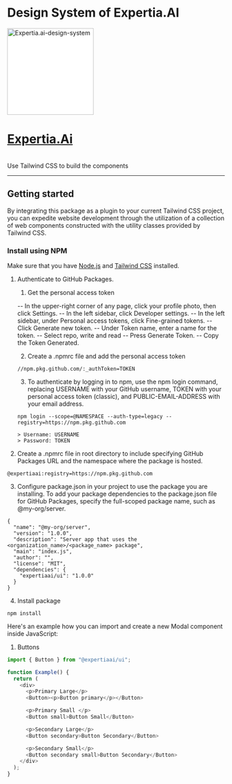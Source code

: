 # Design System of Expertia.AI

<p>
    <a href="https://www.expertia.ai/"  >
      <img alt="Expertia.ai-design-system" style="background-color:white;" width="200" src="https://avatars.githubusercontent.com/u/77336561?s=200&v=4">
    <h1>Expertia.Ai</h1></a><br>
    Use Tailwind CSS to build the components
</p>

---

## Getting started

By integrating this package as a plugin to your current Tailwind CSS project, you can expedite website development through the utilization of a collection of web components constructed with the utility classes provided by Tailwind CSS.

### Install using NPM

Make sure that you have <a href="https://nodejs.org/en/" rel="nofollow" >Node.js</a> and <a href="https://tailwindcss.com/" rel="nofollow" >Tailwind CSS</a> installed.

<!-- 1. Install all dependencies using NPM by running the following command:

```bash
npm install -S "git+https://expertiaai/ui.git" 
```

--- -->

1. Authenticate to GitHub Packages.

    1. Get the personal access token 
    
    -- In the upper-right corner of any page, click your profile photo, then click Settings.
    -- In the left sidebar, click  Developer settings.
    -- In the left sidebar, under  Personal access tokens, click Fine-grained tokens.
    -- Click Generate new token.
    -- Under Token name, enter a name for the token.
    -- Select repo, write and read
    -- Press Generate Token.
    -- Copy the Token Generated.

    2. Create a .npmrc file and add the personal access token

    ```
    //npm.pkg.github.com/:_authToken=TOKEN
    ```

    3. To authenticate by logging in to npm, use the npm login command, replacing USERNAME with your GitHub username, TOKEN with your personal access token (classic), and PUBLIC-EMAIL-ADDRESS with your email address.

    ````
    npm login --scope=@NAMESPACE --auth-type=legacy --registry=https://npm.pkg.github.com

    > Username: USERNAME
    > Password: TOKEN

    ````


2. Create a .npmrc file in root directory to include specifying GitHub Packages URL and the namespace where the package is hosted.

````
@expertiaai:registry=https://npm.pkg.github.com
````

3. Configure package.json in your project to use the package you are installing. To add your package dependencies to the package.json file for GitHub Packages, specify the full-scoped package name, such as @my-org/server.

````
{
  "name": "@my-org/server",
  "version": "1.0.0",
  "description": "Server app that uses the <organization_name>/<package_name> package",
  "main": "index.js",
  "author": "",
  "license": "MIT",
  "dependencies": {
    "expertiaai/ui": "1.0.0"
  }
}
````

4. Install package

````
npm install
````

Here's an example how you can import and create a new Modal component inside JavaScript:

1. Buttons

```javascript
import { Button } from "@expertiaai/ui";

function Example() {
  return (
    <div>
      <p>Primary Large</p>
      <Button><p>Button primary</p></Button>

      <p>Primary Small </p>
      <Button small>Button Small</Button>

      <p>Secondary Large</p>
      <Button secondary>Button Secondary</Button>

      <p>Secondary Small</p>
      <Button secondary small>Button Secondary</Button>
    </div>
  );
}
```



